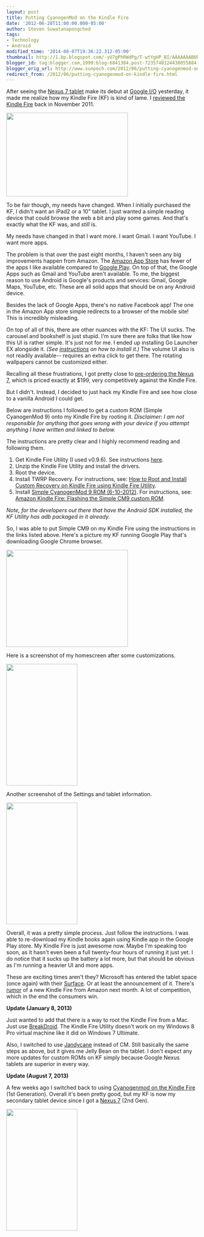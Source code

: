 ```yaml
---
layout: post
title: Putting CyanogenMod on the Kindle Fire
date: '2012-06-28T11:00:00.000-05:00'
author: Steven Suwatanapongched
tags:
- Technology
- Android
modified_time: '2014-08-07T19:36:22.312-05:00'
thumbnail: http://1.bp.blogspot.com/-yU7gPhRWdPg/T-wtYgHP_BI/AAAAAAABOks/dvPzH189ZBg/s72-c/Nexus7_tablets.jpg
blogger_id: tag:blogger.com,1999:blog-6841384.post-7235748124438055884
blogger_orig_url: http://www.sunpech.com/2012/06/putting-cyanogenmod-on-kindle-fire.html
redirect_from: /2012/06/putting-cyanogenmod-on-kindle-fire.html
---
```


After seeing the <a href="http://www.engadget.com/2012/06/27/nexus-7-tablet-hands-on/">Nexus 7 tablet</a> make its debut at <a href="https://developers.google.com/events/io/">Google I/O</a> yesterday, it made me realize how my Kindle Fire (KF) is kind of lame. I <a href="/2011/11/kindle-fire-review">reviewed the Kindle Fire</a> back in November 2011.

<a href="http://1.bp.blogspot.com/-yU7gPhRWdPg/T-wtYgHP_BI/AAAAAAABOks/dvPzH189ZBg/s1600/Nexus7_tablets.jpg" imageanchor="1"><img border="0" height="220" src="http://1.bp.blogspot.com/-yU7gPhRWdPg/T-wtYgHP_BI/AAAAAAABOks/dvPzH189ZBg/s320/Nexus7_tablets.jpg" width="320" /></a>

To be fair though, my needs have changed. When I initially purchased the KF, I didn't want an iPad2 or a 10" tablet. I just wanted a simple reading device that could browse the web a bit and play some games. And that's exactly what the KF was, and <i>still</i> is.

My needs have changed in that I want more. I want Gmail. I want YouTube. I want more apps.

The problem is that over the past eight months, I haven't seen any big improvements happen from Amazon. The <a href="http://www.amazon.com/appstore">Amazon App Store</a> has fewer of the apps I like available compared to <a href="https://play.google.com/store">Google Play</a>. On top of that, the Google Apps such as Gmail and YouTube aren't available. To me, the biggest reason to use Android is Google's products and services: Gmail, Google Maps, YouTube, etc. These are all solid apps that should be on any Android device.

Besides the lack of Google Apps, there's no native Facebook app! The one in the Amazon App store simple redirects to a browser of the mobile site! This is incredibly misleading.

On top of all of this, there are other nuances with the KF: The UI sucks. The carousel and bookshelf is just stupid. I'm sure there are folks that like how this UI is rather simple. It's just not for me. I ended up installing Go Launcher EX alongside it. <i>(See <a href="http://www.pcworld.com/article/252821/get_more_out_of_your_kindle_fire_tablet_five_tips.html">instructions</a> on how to install it.) </i>The volume UI also is not readily available-- requires an extra click to get there. The rotating wallpapers cannot be customized either.

Recalling all these frustrations, I got pretty close to <a href="https://play.google.com/store/devices/details?id=nexus_7_8gb&amp;feature=single-wide-banner">pre-ordering the Nexus 7</a>, which is priced exactly at $199, very competitively against the Kindle Fire.

But I didn't. Instead, I decided to just hack my Kindle Fire and see how close to a vanilla Android I could get.

Below are instructions I followed to get a custom ROM (Simple CyanogenMod 9) onto my Kindle Fire by rooting it. <i>Disclaimer: I am not responsible for anything that goes wrong with your device if you attempt anything I have written and linked to below.</i>

The instructions are pretty clear and I highly recommend reading and following them.

<ol>
  <li>Get Kindle Fire Utility (I used v0.9.6). See instructions <a href="http://forum.xda-developers.com/showthread.php?t=1399889">here</a>.</li>
  <li>Unzip the Kindle Fire Utility and install the drivers.</li>
  <li>Root the device.</li>
  <li>Install TWRP Recovery. For instructions, see: <a href="http://www.androidauthority.com/how-to-root-and-install-custom-recovery-on-kindle-fire-using-the-kindle-fire-utility-53451/" style="background-color: white;">How to Root and Install Custom Recovery on Kindle Fire using Kindle Fire Utility</a>.</li>
  <li>Install <a href="http://forum.xda-developers.com/showthread.php?t=1689000">Simple CyanogenMod 9 ROM (6-10-2012)</a>. For instructions, see: <a href="http://www.androidauthority.com/kindle-fire-install-simple-cyanogenmod-9-cm9-custom-rom-94468/">Amazon Kindle Fire: Flashing the Simple CM9 custom ROM</a>.</li>
</ol>

<i>Note, for the developers out there that have the Android SDK installed, the KF Utility has adb packaged in it already.</i>

So, I was able to put Simple CM9 on my Kindle Fire using the instructions in the links listed above. Here's a picture my KF running Google Play that's downloading Google Chrome browser.

<img border="0" height="255" src="http://3.bp.blogspot.com/-hr8zlreqFxA/T-wdvcKwkLI/AAAAAAABOkU/AzA_v4aHOpQ/s320/KindleFire_install.jpg" style="color: #0000ee;" width="320" />

Here is a screenshot of my homescreen after some customizations.

<a href="http://4.bp.blogspot.com/-9JkOUEYz448/T-wdudcS1AI/AAAAAAABOkM/9bI-Duke840/s1600/KindleFIre_screenshot.jpg" imageanchor="1"><img border="0" height="320" src="http://4.bp.blogspot.com/-9JkOUEYz448/T-wdudcS1AI/AAAAAAABOkM/9bI-Duke840/s320/KindleFIre_screenshot.jpg" width="187" /></a>

Another screenshot of the Settings and tablet information.

<a href="http://3.bp.blogspot.com/-4CwSoFCK5UA/T-wocAEdv_I/AAAAAAABOkg/D4rvCf0SAX0/s1600/KindleFire_screenshot_02.jpg" imageanchor="1"><img border="0" height="320" src="http://3.bp.blogspot.com/-4CwSoFCK5UA/T-wocAEdv_I/AAAAAAABOkg/D4rvCf0SAX0/s320/KindleFire_screenshot_02.jpg" width="187" /></a> 

Overall, it was a pretty simple process. Just follow the instructions. I was able to re-download my Kindle books again using Kindle app in the Google Play store. My Kindle Fire is just awesome now. Maybe I'm speaking too soon, as it hasn't even been a full twenty-four hours of running it just yet. I do notice that it sucks up the battery a lot more, but that should be obvious as I'm running a heavier UI and more apps.

These are exciting times aren't they? Microsoft has entered the tablet space (once again) with their <a href="http://www.microsoft.com/surface/en/us/default.aspx">Surface</a>. Or at least the announcement of it. There's <a href="http://www.theverge.com/2012/6/26/3119096/amazon-kindle-fire-successor-july-31-release-rumor">rumor</a> of a new Kindle Fire from Amazon next month. A lot of competition, which in the end the consumers win.

<b>Update (January 8, 2013)</b>

Just wanted to add that there is a way to root the Kindle Fire from a Mac. Just use <a href="http://northmendo.com/breakdroid/downloads/">BreakDroid</a>. The Kindle Fire Utility doesn't work on my Windows 8 Pro virtual machine like it did on Windows 7 Ultimate.

Also, I switched to use <a href="http://forum.xda-developers.com/showthread.php?t=1766829">Jandycane</a> instead of CM. Still basically the same steps as above, but it gives me Jelly Bean on the tablet. I don't expect any more updates for custom ROMs on KF simply because Google Nexus tablets are superior in every way.

<b>Update (August 7, 2013)</b>

A few weeks ago I switched back to using <a href="http://wiki.cyanogenmod.org/w/Otter_Info">Cyanogenmod on the Kindle Fire</a> (1st Generation). Overall it's been pretty good, but my KF is now my secondary tablet device since I got a <a href="http://www.google.com/nexus/7/">Nexus 7</a> (2nd Gen).

<a href="http://4.bp.blogspot.com/-EhMga98kv8g/UgIfPMwrWSI/AAAAAAABhZs/WBJ6dUCSoOc/s1600/cyanogenmod_KF.jpg" imageanchor="1"><img border="0" height="320" src="http://4.bp.blogspot.com/-EhMga98kv8g/UgIfPMwrWSI/AAAAAAABhZs/WBJ6dUCSoOc/s320/cyanogenmod_KF.jpg" width="187" /></a>

